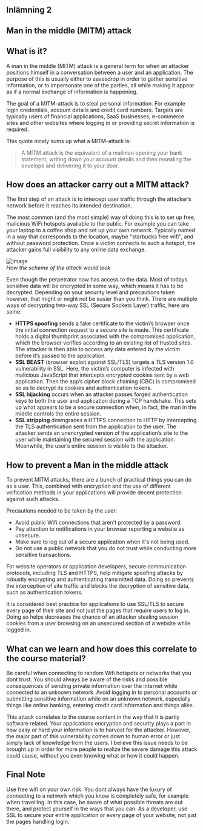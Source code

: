 ## Inlämning 2

## Man in the middle (MITM) attack

## What is it?

A man in the middle (MITM) attack is a general term for when an attacker positions himself in a conversation between a user and an application. The purpose of this is usually either to eavesdrop in order to gather sensitive information, or to impersonate one of the parties, all while making it appear as if a normal exchange of information is happening.

The goal of a MITM-attack is to steal personal information. For example login credentials, account details and credit card numbers. Targets are typically users of financial applications, SaaS businesses, e-commerce sites and other websites where logging in or providing secret information is required.

This quote nicely sums up what a MITM-attack is:
> A MITM attack is the equivalent of a mailman opening your bank statement, writing down your account details and then resealing the envelope and delivering it to your door.

## How does an attacker carry out a MITM attack?

The first step of an attack is to intercept user traffic through the attacker’s network before it reaches its intended destination.

The most common (and the most simple) way of doing this is to set up free, malicious WiFi hotspots available to the public. For example you can take your laptop to a coffee shop and set up your own network. Typically named in a way that corresponds to the location, maybe "starbucks free wifi", and without password protection. Once a victim connects to such a hotspot, the attacker gains full visibility to any online data exchange.


![image](https://user-images.githubusercontent.com/69190482/118667761-8ff47d00-b7f4-11eb-9fd8-72e5679f0da0.png)  
*How the scheme of the attack would look*  

Even though the perpetrator now has access to the data. Most of todays sensitive data will be encrypted in some way, which means it has to be decrypted. Depending on your security level and precautions taken however, that might or might not be easier than you think. There are multiple ways of decrypting two-way SSL (Secure Sockets Layer) traffic, here are some:  

- **HTTPS spoofing** sends a fake certificate to the victim’s browser once the initial connection request to a secure site is made. This certificate holds a digital thumbprint associated with the compromised application, which the browser verifies according to an existing list of trusted sites. The attacker is then able to access any data entered by the victim before it’s passed to the application.
- **SSL BEAST** (browser exploit against SSL/TLS) targets a TLS version 1.0 vulnerability in SSL. Here, the victim’s computer is infected with malicious JavaScript that intercepts encrypted cookies sent by a web application. Then the app’s cipher block chaining (CBC) is compromised so as to decrypt its cookies and authentication tokens.
- **SSL hijacking** occurs when an attacker passes forged authentication keys to both the user and application during a TCP handshake. This sets up what appears to be a secure connection when, in fact, the man in the middle controls the entire session.
- **SSL stripping** downgrades a HTTPS connection to HTTP by intercepting the TLS authentication sent from the application to the user. The attacker sends an unencrypted version of the application’s site to the user while maintaining the secured session with the application. Meanwhile, the user’s entire session is visible to the attacker.


## How to prevent a Man in the middle attack

To prevent MITM attacks, there are a bunch of practical things you can do as a user. This, combined with encryption and the use of different veification methods in your applications will provide decent protection against such attacks.

Precautions needed to be taken by the user:  
- Avoid public Wifi connections that aren't protected by a password. 
- Pay attention to notifications in your browser reporting a website as unsecure.
- Make sure to log out of a secure application when it's not being used.
- Do not use a public network that you do not trust while conducting more sensitive transactions.


For website operators or application developers, secure communication protocols, including TLS and HTTPS, help mitigate spoofing attacks by robustly encrypting and authenticating transmitted data. Doing so prevents the interception of site traffic and blocks the decryption of sensitive data, such as authentication tokens.

It is considered best practice for applications to use SSL/TLS to secure every page of their site and not just the pages that require users to log in. Doing so helps decreases the chance of an attacker stealing session cookies from a user browsing on an unsecured section of a website while logged in.
  
## What can we learn and how does this correlate to the course material?  
  
Be careful when connecting to random Wifi hotspots or networks that you dont trust. You should always be aware of the risks and possible consequences of sending private information over the internet while connected to an unknown network. Avoid logging in to personal accounts or submitting sensitive information while on an unknown network, especially things like online banking, entering credit card information and things alike.

This attack correlates to the course content in the way that it is partly software related. Your applications encryption and security plays a part in how easy or hard your information is to harvest for the attacker. However, the major part of this vulnerability comes down to human error or just simply lack of knowledge from the users. I believe this issue needs to be brought up in order for more people to realize the severe damage this attack could cause, without you even knowing what or how it could happen. 
  
## Final Note  

Use free wifi on your own risk. You dont always have the luxury of connecting to a network which you know is completely safe, for example when travelling. In this case, be aware of what possible threats are out there, and protect yourself in the ways that you can. As a developer, use SSL to secure your entire application or every page of your website, not just the pages handling login.

